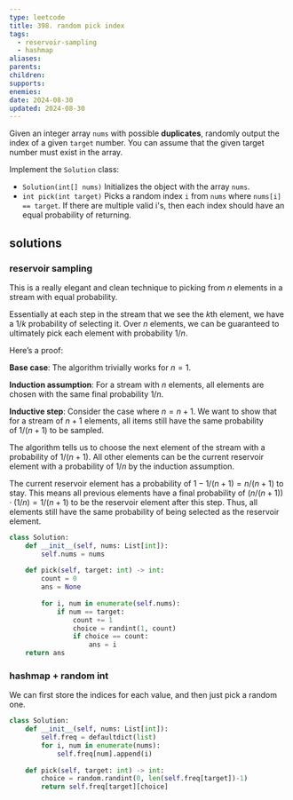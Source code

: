 ```yaml
---
type: leetcode
title: 398. random pick index
tags:
  - reservoir-sampling
  - hashmap
aliases: 
parents: 
children: 
supports: 
enemies: 
date: 2024-08-30
updated: 2024-08-30
---
```


Given an integer array `nums` with possible **duplicates**, randomly output the index of a given `target` number. You can assume that the given target number must exist in the array.

Implement the `Solution` class:

- `Solution(int[] nums)` Initializes the object with the array `nums`.
- `int pick(int target)` Picks a random index `i` from `nums` where `nums[i] == target`. If there are multiple valid i's, then each index should have an equal probability of returning.

## solutions

### reservoir sampling

This is a really elegant and clean technique to picking from $n$ elements in a stream with equal probability.

Essentially at each step in the stream that we see the $k$th element, we have a $1/k$ probability of selecting it. Over $n$ elements, we can be guaranteed to ultimately pick each element with probability $1/n$.

Here’s a proof:

**Base case**: The algorithm trivially works for $n=1$.

**Induction assumption**: For a stream with $n$ elements, all elements are chosen with the same final probability $1/n$.

**Inductive step**: Consider the case where $n=n+1$. We want to show that for a stream of $n+1$ elements, all items still have the same probability of $1/(n+1)$ to be sampled.

The algorithm tells us to choose the next element of the stream with a probability of $1/(n+1)$. All other elements can be the current reservoir element with a probability of $1/n$ by the induction assumption.

The current reservoir element has a probability of $1−1/(n+1)=n/(n+1)$ to stay. This means all previous elements have a final probability of $(n/(n+1))\cdot(1/n)=1/(n+1)$ to be the reservoir element after this step. Thus, all elements still have the same probability of being selected as the reservoir element.

```python
class Solution:
	def __init__(self, nums: List[int]):
		self.nums = nums
	  
	def pick(self, target: int) -> int:
		count = 0
		ans = None
	  
		for i, num in enumerate(self.nums):
			if num == target:
				count += 1
				choice = randint(1, count)
				if choice == count:
					ans = i
	return ans
```

### hashmap + random int

We can first store the indices for each value, and then just pick a random one.

```python
class Solution:
	def __init__(self, nums: List[int]):
		self.freq = defaultdict(list)
		for i, num in enumerate(nums):
			self.freq[num].append(i)
	  
	def pick(self, target: int) -> int:
		choice = random.randint(0, len(self.freq[target])-1)
		return self.freq[target][choice]
```
